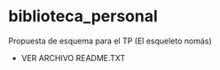 # biblioteca_personal
Propuesta de esquema para el TP (El esqueleto nomás)


* VER ARCHIVO README.TXT
